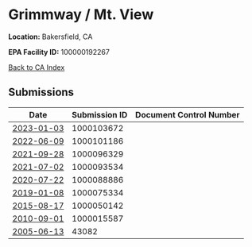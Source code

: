# Grimmway / Mt. View

**Location:** Bakersfield, CA

**EPA Facility ID:** 100000192267

[Back to CA Index](../../index.md)

## Submissions

| Date | Submission ID | Document Control Number |
|------|--------------|-------------------------|
| [2023-01-03](submissions/1000103672.md) | 1000103672 |  |
| [2022-06-09](submissions/1000101186.md) | 1000101186 |  |
| [2021-09-28](submissions/1000096329.md) | 1000096329 |  |
| [2021-07-02](submissions/1000093534.md) | 1000093534 |  |
| [2020-07-22](submissions/1000088886.md) | 1000088886 |  |
| [2019-01-08](submissions/1000075334.md) | 1000075334 |  |
| [2015-08-17](submissions/1000050142.md) | 1000050142 |  |
| [2010-09-01](submissions/1000015587.md) | 1000015587 |  |
| [2005-06-13](submissions/43082.md) | 43082 |  |
